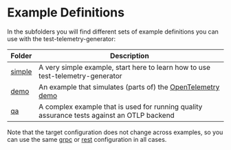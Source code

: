 # Example Definitions

In the subfolders you will find different sets of example definitions you can use
with the test-telemetry-generator:

| Folder | Description |
|--------|-------------|
| [simple](./simple) | A very simple example, start here to learn how to use test-telemetry-generator |
| [demo](./demo) | An example that simulates (parts of) the [OpenTelemetry demo](https://github.com/open-telemetry/opentelemetry-demo) |
| [qa](./qa) | A complex example that is used for running quality assurance tests against an OTLP backend |


Note that the target configuration does not change across examples, so you can
use the same [grpc](./cli-target-grpc.yaml) or [rest](./cli-target-rest.yaml)
configuration in all cases.
